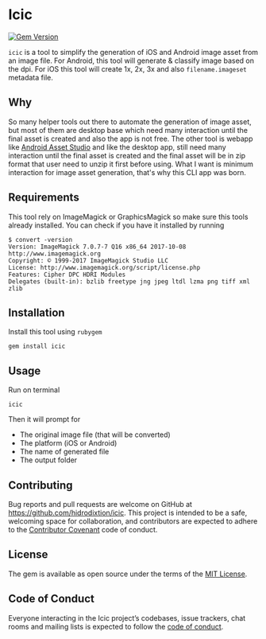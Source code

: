 # Icic
[![Gem Version](https://img.shields.io/gem/v/icic.svg)](http://rubygems.org/gems/icic)

`icic` is a tool to simplify the generation of iOS and Android image asset from an image file. For Android, this tool will generate & classify image based on the dpi. For iOS this tool will create 1x, 2x, 3x and also `filename.imageset` metadata file.

## Why

So many helper tools out there to automate the generation of image asset, but most of them are desktop base which need many interaction until the final asset is created and also the app is not free. The other tool is webapp like [Android Asset Studio](https://romannurik.github.io/AndroidAssetStudio/index.html) and like the desktop app, still need many interaction until the final asset is created and the final asset will be in zip format that user need to unzip it first before using. What I want is minimum interaction for image asset generation, that's why this CLI app was born.

## Requirements

This tool rely on ImageMagick or GraphicsMagick so make sure this tools already installed. You can check if you have it installed by running

```
$ convert -version
Version: ImageMagick 7.0.7-7 Q16 x86_64 2017-10-08 http://www.imagemagick.org
Copyright: © 1999-2017 ImageMagick Studio LLC
License: http://www.imagemagick.org/script/license.php
Features: Cipher DPC HDRI Modules
Delegates (built-in): bzlib freetype jng jpeg ltdl lzma png tiff xml zlib
```

## Installation

Install this tool using `rubygem`

    gem install icic

## Usage

Run on terminal
	
	icic

Then it will prompt for
- The original image file (that will be converted)
- The platform (iOS or Android)
- The name of generated file
- The output folder

## Contributing

Bug reports and pull requests are welcome on GitHub at https://github.com/hidrodixtion/icic. This project is intended to be a safe, welcoming space for collaboration, and contributors are expected to adhere to the [Contributor Covenant](http://contributor-covenant.org) code of conduct.

## License

The gem is available as open source under the terms of the [MIT License](http://opensource.org/licenses/MIT).

## Code of Conduct

Everyone interacting in the Icic project’s codebases, issue trackers, chat rooms and mailing lists is expected to follow the [code of conduct](https://github.com/hidrodixtion/icic/blob/master/CODE_OF_CONDUCT.md).
